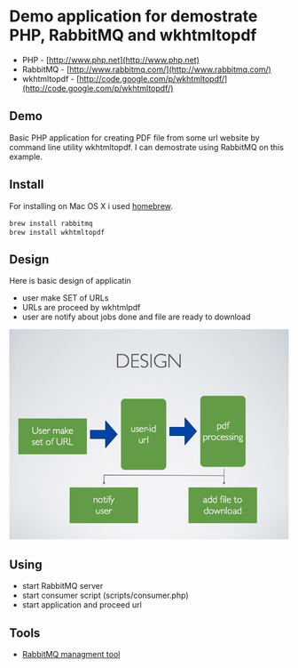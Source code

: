 # Demo application for demostrate PHP, RabbitMQ and wkhtmltopdf

- PHP - [http://www.php.net](http://www.php.net)
- RabbitMQ - [http://www.rabbitmq.com/](http://www.rabbitmq.com/)
- wkhtmltopdf - [http://code.google.com/p/wkhtmltopdf/](http://code.google.com/p/wkhtmltopdf/)


##  Demo

Basic PHP application for creating PDF file from some url website by command line utility wkhtmltopdf. I can demostrate using RabbitMQ on this example.


## Install

For installing on Mac OS X i used [homebrew](http://mxcl.github.com/homebrew/).

	brew install rabbitmq
	brew install wkhtmltopdf
	
## Design

Here is basic design of applicatin

- user make SET of URLs
- URLs are proceed by wkhtmlpdf
- user are notify about jobs done and file are ready to download

![design](docs/design.png)

## Using

- start RabbitMQ server
- start consumer script (scripts/consumer.php)
- start application and proceed url

## Tools

- [RabbitMQ managment tool](http://localhost:55672/mgmt/)